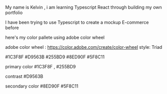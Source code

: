 My name is Kelvin , i am learning Typescript React through building my own portfolio

I have been trying to use Typescript to create a mockup E-commerce before


here's my color pallete using adobe color wheel



adobe color wheel : https://color.adobe.com/create/color-wheel
style: Triad

#1C3F8F
#D9563B
#255BD9
#8ED90F
#5F8C11

primary color
#1C3F8F ,  #255BD9

contrast
#D9563B

secondary color
#8ED90F  #5F8C11